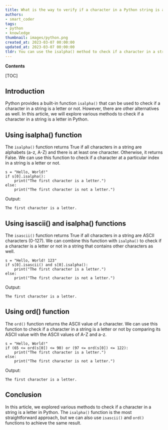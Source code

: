 ```yaml
---
title: What is the way to verify if a character in a Python string is a letter?
authors:
- smart_coder
tags:
- python
- knowledge
thumbnail: images/python.png
created_at: 2023-03-07 00:00:00
updated_at: 2023-03-07 00:00:00
tldr: You can use the isalpha() method to check if a character in a string is a letter in Python.
---
```


**Contents**

[TOC]

## Introduction

Python provides a built-in function `isalpha()` that can be used to check if a character in a string is a letter or not. However, there are other alternatives as well. In this article, we will explore various methods to check if a character in a string is a letter in Python.

## Using isalpha() function

The `isalpha()` function returns True if all characters in a string are alphabets (a-z, A-Z) and there is at least one character. Otherwise, it returns False. We can use this function to check if a character at a particular index in a string is a letter or not.

```
s = "Hello, World!"
if s[0].isalpha():
    print("The first character is a letter.")
else:
    print("The first character is not a letter.")
```

Output:
```
The first character is a letter.
```

## Using isascii() and isalpha() functions

The `isascii()` function returns True if all characters in a string are ASCII characters (0-127). We can combine this function with `isalpha()` to check if a character is a letter or not in a string that contains other characters as well.

```
s = "Hello, World! 123"
if s[0].isascii() and s[0].isalpha():
    print("The first character is a letter.")
else:
    print("The first character is not a letter.")
```

Output:
```
The first character is a letter.
```

## Using ord() function

The `ord()` function returns the ASCII value of a character. We can use this function to check if a character in a string is a letter or not by comparing its ASCII value with the ASCII values of A-Z and a-z.

```
s = "Hello, World!"
if (65 <= ord(s[0]) <= 90) or (97 <= ord(s[0]) <= 122):
    print("The first character is a letter.")
else:
    print("The first character is not a letter.")
```

Output:
```
The first character is a letter.
```

## Conclusion

In this article, we explored various methods to check if a character in a string is a letter in Python. The `isalpha()` function is the most straightforward approach, but we can also use `isascii()` and `ord()` functions to achieve the same result.
